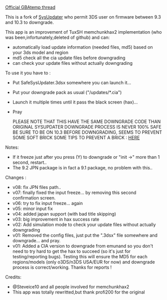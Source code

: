 
[Official GBAtemp thread](http://gbatemp.net/threads/wip-safesysupdater.409392/)

This is a fork of [SysUpdater](https://github.com/profi200/sysUpdater) who permit 3DS user on firmware between 9.3 and 10.3 to downgrade.

This app is an improvement of TuxSH memchunkhax2 implementation (who was been,infortunately,deleted of github) and can:

- automatically load update information (needed files, md5) based on your 3ds model and region
- md5 check all the cia update files before downgrading
- can check your update files without actually downgrading

To use it you have to :

- Put SafeSysUpdater.3dsx somewhere you can launch it...
- Put your downgrade pack as usual ("/updates/*.cia")
- Launch it multiple times until it pass the black screen (hax)...
- Pray


    PLEASE NOTE THAT THIS HAVE THE SAME DOWNGRADE CODE THAN ORIGINAL SYSUPDATER
    DOWNGRADE PROCESS IS NEVER 100% SAFE
    BE SURE TO BE ON 10.3 BEFORE DOWNGRADING, SEEMS TO PREVENT SOME SOFT BRICK
    SOME TIPS TO PREVENT A BRICK : [HERE](https://gbatemp.net/threads/wip-list-of-known-bricks-due-to-an-attempt-to-downgrade-to-9-2.407920/)


Notes:
- If it freeze just after you press (Y) to downgrade or "init ->" more than 1 second, restart..
- The 9.2 JPN package is in fact a 9.1 package, no problem with this..

Changes :

- v08: fix JPN files path..
- v07: finally fixed the input freeze... by removing this second confirmation screen.
- v06: try to fix input freeze... again
- v05: minor input fix
- v04: added japan support (with bad title skipping)
- v03: big improvement in hax success rate
- v02: Add simulation mode to check your update files without actually downgrading
- v01: Removed the config files, just put the ".3dsx" file somewhere and downgrade... and pray.
- v01: Added a CIA version to downgrade from emunand so you don't need to try hard to get the hax to succeed (so it's just for testing/reporting bugs). Testing this will ensure the MD5 for each regions/models (only o3DS/n3DS USA/EUR for now) and downgrade process is correct/working. Thanks for reports !

Credits:
- @Steveice10 and all people involved for memchunkhax2
- This app was totally rewritted,but thank profi200 for the original
